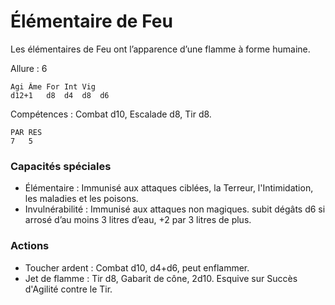 # Élémentaire de Feu
Les élémentaires de Feu ont l’apparence d’une flamme à forme humaine.

Allure : 6

	Agi	Âme	For	Int	Vig
	d12+1	d8	d4	d8	d6

Compétences : Combat d10, Escalade d8, Tir d8.

	PAR	RES
	7	5

### Capacités spéciales
- Élémentaire : Immunisé aux attaques ciblées, la Terreur, l'Intimidation, les maladies et les poisons.
- Invulnérabilité : Immunisé aux attaques non magiques. subit dégâts d6 si arrosé d’au moins 3 litres d’eau, +2 par 3 litres de plus.

### Actions
- Toucher ardent : Combat d10, d4+d6, peut enflammer.
- Jet de flamme : Tir d8, Gabarit de cône, 2d10. Esquive sur Succès d'Agilité contre le Tir.
